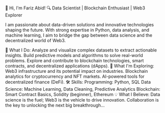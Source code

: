 👋 Hi, I'm Fariz Abid!
🔍 Data Scientist | Blockchain Enthusiast | Web3 Explorer

I am passionate about data-driven solutions and innovative technologies shaping the future. With strong expertise in Python, data analysis, and machine learning, I aim to bridge the gap between data science and the decentralized world of Web3.

🌟 What I Do:
Analyze and visualize complex datasets to extract actionable insights.
Build predictive models and algorithms to solve real-world problems.
Explore and contribute to blockchain technologies, smart contracts, and decentralized applications (dApps).
🚀 What I'm Exploring:
Web3 infrastructure and its potential impact on industries.
Blockchain analytics for cryptocurrency and NFT markets.
AI-powered tools for decentralized finance (DeFi).
🛠️ Skills:
Programming: Python, SQL
Data Science: Machine Learning, Data Cleaning, Predictive Analytics
Blockchain: Smart Contract Basics, Solidity (beginner), Ethereum
💡 What I Believe:
Data science is the fuel; Web3 is the vehicle to drive innovation.
Collaboration is the key to unlocking the next big breakthrough...

<!---
frzabid/frzabid is a ✨ special ✨ repository because its `README.md` (this file) appears on your GitHub profile.
You can click the Preview link to take a look at your changes.
--->
